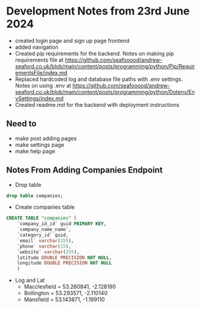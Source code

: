 # Development Notes from 23rd June 2024

- created login page and sign up page frontend
- added navigation 
- Created pip requirements for the backend. Notes on making pip requirements file at https://github.com/seafooood/andrew-seaford.co.uk/blob/main/content/posts/programming/python/Pip/RequirementsFile/index.md
- Replaced hardcoded log and database file paths with .env settings. Notes on using .env at https://github.com/seafooood/andrew-seaford.co.uk/blob/main/content/posts/programming/python/Dotenv/EnvSettings/index.md
- Created readme.md for the backend with deployment instructions

## Need to
- make post adding pages 
- make settings page 
- make help page 


## Notes From Adding Companies Endpoint

- Drop table

```sql
drop table companies;
```

- Create companies table

```sql
CREATE TABLE "companies" (
    `company_id_id` guid PRIMARY KEY, 
    `company_name_name`, 
    `category_id` guid,
    `email` varchar(255),
    `phone` varchar(15),
    `website` varchar(255),
    latitude DOUBLE PRECISION NOT NULL,
    longitude DOUBLE PRECISION NOT NULL
    )
```

- Log and Lat
  - Macclesfield = 53.260841, -2.128190
  - Bollington = 53.293571, -2.110140
  - Mansfield = 53.143871, -1.199110
